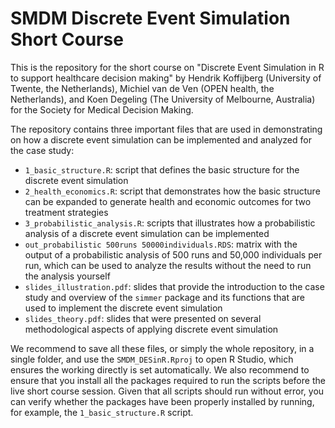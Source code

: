 # SMDM Discrete Event Simulation Short Course

This is the repository for the short course on "Discrete Event Simulation in R to support healthcare decision making" by Hendrik Koffijberg (University of Twente, the Netherlands), Michiel van de Ven (OPEN health, the Netherlands), and Koen Degeling (The University of Melbourne, Australia) for the Society for Medical Decision Making.

The repository contains three important files that are used in demonstrating on how a discrete event simulation can be implemented and analyzed for the case study:

* `1_basic_structure.R`: script that defines the basic structure for the discrete event simulation
* `2_health_economics.R`: script that demonstrates how the basic structure can be expanded to generate health and economic outcomes for two treatment strategies
* `3_probabilistic_analysis.R`: scripts that illustrates how a probabilistic analysis of a discrete event simulation can be implemented 
* `out_probabilistic 500runs 50000individuals.RDS`: matrix with the output of a probabilistic analysis of 500 runs and 50,000 individuals per run, which can be used to analyze the results without the need to run the analysis yourself
* `slides_illustration.pdf`: slides that provide the introduction to the case study and overview of the `simmer` package and its functions that are used to implement the discrete event simulation
* `slides_theory.pdf`: slides that were presented on several methodological aspects of applying discrete event simulation

We recommend to save all these files, or simply the whole repository, in a single folder, and use the `SMDM_DESinR.Rproj` to open R Studio, which ensures the working directly is set automatically. We also recommend to ensure that you install all the packages required to run the scripts before the live short course session. Given that all scripts should run without error, you can verify whether the packages have been properly installed by running, for example, the `1_basic_structure.R` script.
